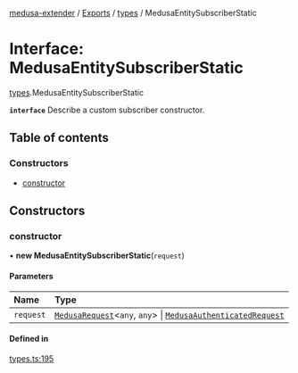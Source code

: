 [medusa-extender](../README.md) / [Exports](../modules.md) / [types](../modules/types.md) / MedusaEntitySubscriberStatic

# Interface: MedusaEntitySubscriberStatic

[types](../modules/types.md).MedusaEntitySubscriberStatic

**`interface`**
Describe a custom subscriber constructor.

## Table of contents

### Constructors

- [constructor](types.MedusaEntitySubscriberStatic.md#constructor)

## Constructors

### constructor

• **new MedusaEntitySubscriberStatic**(`request`)

#### Parameters

| Name | Type |
| :------ | :------ |
| `request` | [`MedusaRequest`](../modules/types.md#medusarequest)<`any`, `any`\> \| [`MedusaAuthenticatedRequest`](../modules/types.md#medusaauthenticatedrequest) |

#### Defined in

[types.ts:195](https://github.com/adrien2p/medusa-extender/blob/badcc5e/src/types.ts#L195)

